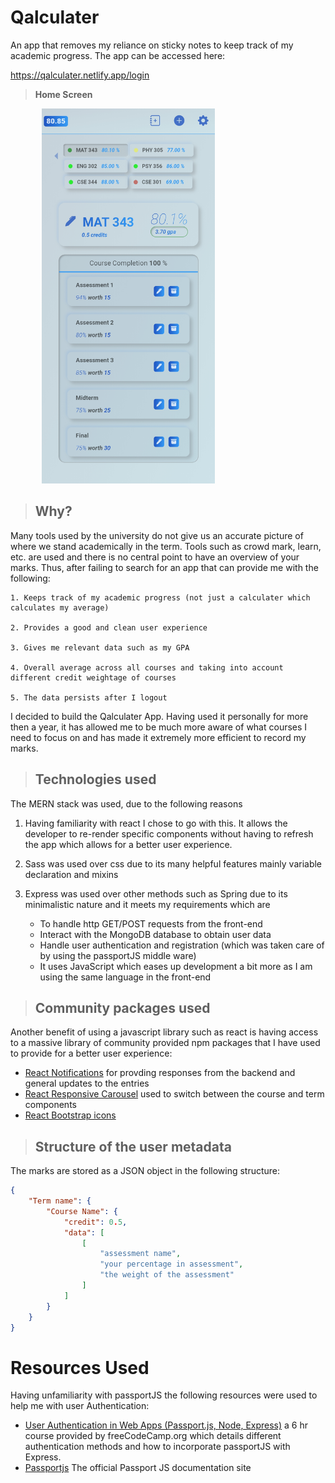 # Qalculater
An app that removes my reliance on sticky notes to keep track of my academic progress. The app can be accessed here:


https://qalculater.netlify.app/login


>**Home Screen**

<img style="margin-left: 50px" src="./client/src/images/img1.jpg" height="600px"/>

>## **Why?**
Many tools used by the university do not give us an accurate picture of where we stand academically in the term. Tools such as crowd mark, learn, etc. are used and there is no central point to have an overview of your marks. Thus, after failing to search for an app that can provide me with the following:

    1. Keeps track of my academic progress (not just a calculater which calculates my average)
    
    2. Provides a good and clean user experience

    3. Gives me relevant data such as my GPA

    4. Overall average across all courses and taking into account 
    different credit weightage of courses

    5. The data persists after I logout

I decided to build the Qalculater App. Having used it personally for more then a year, it has allowed me to be much more aware of what courses I need to focus on and has made it extremely more efficient to record my marks.

>## **Technologies used**
The MERN stack was used, due to the following reasons

1. Having familiarity with react I chose to go with this. It allows the developer to re-render specific components without having to refresh the app which allows for a better user experience.

2. Sass was used over css due to its many helpful features mainly variable declaration and mixins

3. Express was used over other methods such as Spring due to its minimalistic nature and it meets my requirements which are
    - To handle http GET/POST requests from the front-end
    - Interact with the MongoDB database to obtain user data
    - Handle user authentication and registration (which was taken care of by using the passportJS middle ware)
    - It uses JavaScript which eases up development a bit more as I am using the same language in the front-end

>## Community packages used
Another benefit of using a javascript library such as react is having access to a massive library of community provided npm packages that I have used to provide for a better user experience:
- <a href="https://www.npmjs.com/package/react-notifications" target="_top">React Notifications</a> for provding responses from the backend and general updates to the entries
- <a href="https://www.npmjs.com/package/react-responsive-carousel" target="_top">React Responsive Carousel</a> used to switch between the course and term components
- <a href="https://www.npmjs.com/package/react-bootstrap-icons" target="_top">React Bootstrap icons</a>

>## Structure of the user metadata
The marks are stored as a JSON object in the following structure:
```json
{
    "Term name": {
        "Course Name": {
            "credit": 0.5,
            "data": [
                [
                    "assessment name",
                    "your percentage in assessment",
                    "the weight of the assessment"
                ]
            ]
        }
    }
}
```
# Resources Used
Having unfamiliarity with passportJS the following resources were used to help me with user Authentication:

-   <a href="https://youtu.be/F-sFp_AvHc8" >User Authentication in Web Apps (Passport.js, Node, Express)</a> a 6 hr course provided by freeCodeCamp.org which details different authentication methods and how to incorporate passportJS with Express.
-   <a href = "http://www.passportjs.org/" >Passportjs</a> The official Passport JS documentation site
